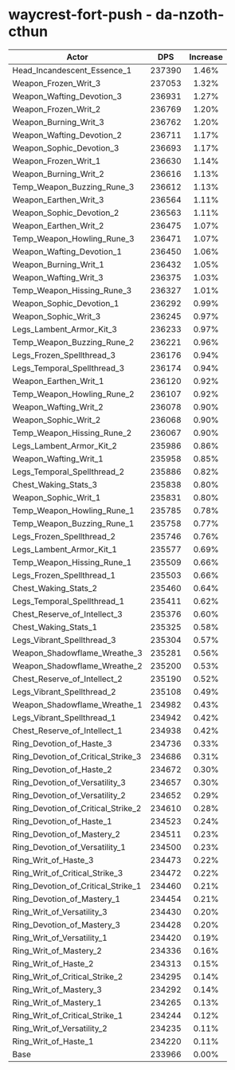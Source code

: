 # waycrest-fort-push - da-nzoth-cthun
| Actor | DPS | Increase |
|---|:---:|:---:|
|Head_Incandescent_Essence_1|237390|1.46%|
|Weapon_Frozen_Writ_3|237053|1.32%|
|Weapon_Wafting_Devotion_3|236931|1.27%|
|Weapon_Frozen_Writ_2|236769|1.20%|
|Weapon_Burning_Writ_3|236762|1.20%|
|Weapon_Wafting_Devotion_2|236711|1.17%|
|Weapon_Sophic_Devotion_3|236693|1.17%|
|Weapon_Frozen_Writ_1|236630|1.14%|
|Weapon_Burning_Writ_2|236616|1.13%|
|Temp_Weapon_Buzzing_Rune_3|236612|1.13%|
|Weapon_Earthen_Writ_3|236564|1.11%|
|Weapon_Sophic_Devotion_2|236563|1.11%|
|Weapon_Earthen_Writ_2|236475|1.07%|
|Temp_Weapon_Howling_Rune_3|236471|1.07%|
|Weapon_Wafting_Devotion_1|236450|1.06%|
|Weapon_Burning_Writ_1|236432|1.05%|
|Weapon_Wafting_Writ_3|236375|1.03%|
|Temp_Weapon_Hissing_Rune_3|236327|1.01%|
|Weapon_Sophic_Devotion_1|236292|0.99%|
|Weapon_Sophic_Writ_3|236245|0.97%|
|Legs_Lambent_Armor_Kit_3|236233|0.97%|
|Temp_Weapon_Buzzing_Rune_2|236221|0.96%|
|Legs_Frozen_Spellthread_3|236176|0.94%|
|Legs_Temporal_Spellthread_3|236174|0.94%|
|Weapon_Earthen_Writ_1|236120|0.92%|
|Temp_Weapon_Howling_Rune_2|236107|0.92%|
|Weapon_Wafting_Writ_2|236078|0.90%|
|Weapon_Sophic_Writ_2|236068|0.90%|
|Temp_Weapon_Hissing_Rune_2|236067|0.90%|
|Legs_Lambent_Armor_Kit_2|235986|0.86%|
|Weapon_Wafting_Writ_1|235958|0.85%|
|Legs_Temporal_Spellthread_2|235886|0.82%|
|Chest_Waking_Stats_3|235838|0.80%|
|Weapon_Sophic_Writ_1|235831|0.80%|
|Temp_Weapon_Howling_Rune_1|235785|0.78%|
|Temp_Weapon_Buzzing_Rune_1|235758|0.77%|
|Legs_Frozen_Spellthread_2|235746|0.76%|
|Legs_Lambent_Armor_Kit_1|235577|0.69%|
|Temp_Weapon_Hissing_Rune_1|235509|0.66%|
|Legs_Frozen_Spellthread_1|235503|0.66%|
|Chest_Waking_Stats_2|235460|0.64%|
|Legs_Temporal_Spellthread_1|235411|0.62%|
|Chest_Reserve_of_Intellect_3|235376|0.60%|
|Chest_Waking_Stats_1|235325|0.58%|
|Legs_Vibrant_Spellthread_3|235304|0.57%|
|Weapon_Shadowflame_Wreathe_3|235281|0.56%|
|Weapon_Shadowflame_Wreathe_2|235200|0.53%|
|Chest_Reserve_of_Intellect_2|235190|0.52%|
|Legs_Vibrant_Spellthread_2|235108|0.49%|
|Weapon_Shadowflame_Wreathe_1|234982|0.43%|
|Legs_Vibrant_Spellthread_1|234942|0.42%|
|Chest_Reserve_of_Intellect_1|234938|0.42%|
|Ring_Devotion_of_Haste_3|234736|0.33%|
|Ring_Devotion_of_Critical_Strike_3|234686|0.31%|
|Ring_Devotion_of_Haste_2|234672|0.30%|
|Ring_Devotion_of_Versatility_3|234657|0.30%|
|Ring_Devotion_of_Versatility_2|234652|0.29%|
|Ring_Devotion_of_Critical_Strike_2|234610|0.28%|
|Ring_Devotion_of_Haste_1|234523|0.24%|
|Ring_Devotion_of_Mastery_2|234511|0.23%|
|Ring_Devotion_of_Versatility_1|234500|0.23%|
|Ring_Writ_of_Haste_3|234473|0.22%|
|Ring_Writ_of_Critical_Strike_3|234472|0.22%|
|Ring_Devotion_of_Critical_Strike_1|234460|0.21%|
|Ring_Devotion_of_Mastery_1|234454|0.21%|
|Ring_Writ_of_Versatility_3|234430|0.20%|
|Ring_Devotion_of_Mastery_3|234428|0.20%|
|Ring_Writ_of_Versatility_1|234420|0.19%|
|Ring_Writ_of_Mastery_2|234336|0.16%|
|Ring_Writ_of_Haste_2|234313|0.15%|
|Ring_Writ_of_Critical_Strike_2|234295|0.14%|
|Ring_Writ_of_Mastery_3|234292|0.14%|
|Ring_Writ_of_Mastery_1|234265|0.13%|
|Ring_Writ_of_Critical_Strike_1|234244|0.12%|
|Ring_Writ_of_Versatility_2|234235|0.11%|
|Ring_Writ_of_Haste_1|234220|0.11%|
|Base|233966|0.00%|
